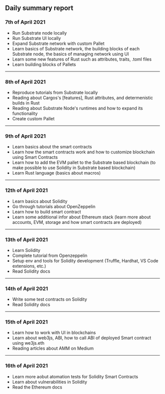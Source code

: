 ## Daily summary report

### 7th of April 2021

- Run Substrate node locally
- Run Substrate UI locally
- Expand Substrate network with custom Pallet
- Learn basics of Substrate network, the building blocks of each Substrate node, the basics of managing network using UI
- Learn some new features of Rust such as attributes, traits, .toml files
- Learn building blocks of Pallets

----

### 8th of April 2021

- Reproduce tutorials from Substrate locally
- Reading about Cargos's [features], Rust attributes, and determenistic builds in Rust
- Reading about Substrate Node's runtimes and how to expand its functionality
- Create custom Pallet

----

### 9th of April 2021

- Learn basics about the smart contracts
- Learn how the smart contracts work and how to customize blockchain using Smart Contracts
- Learn how to add the EVM pallet to the Substrate based blockchain (to make possible to use Solidity in Substrate based blockchain)
- Learn Rust language (basics about macros)

----

### 12th of April 2021

- Learn basics about Solidity
- Go through tutorials about OpenZeppelin
- Learn how to build smart contract
- Learn some additional infor about Ethereum stack (learn more about accounts, EVM, storage and how smart contracts are deployed)

----

### 13th of April 2021

- Learn Solidity
- Complete tutorial from Openzeppelin
- Setup env and tools for Solidity development (Truffle, Hardhat, VS Code extensions, etc.)
- Read Solidity docs

----

### 14th of April 2021

- Write some test contracts on Solidity
- Read Solidity docs

----

### 15th of April 2021

- Learn how to work with UI in blockchains
- Learn about web3js, ABI, how to call ABI of deployed Smart contract using we3js.eth
- Reading articles about AMM on Medium

----

### 16th of April 2021

- Learn more aobut atomation tests for Solidity Smart Contracts
- Learn about vulnerabilities in Solidity
- Read the Ethereum docs
